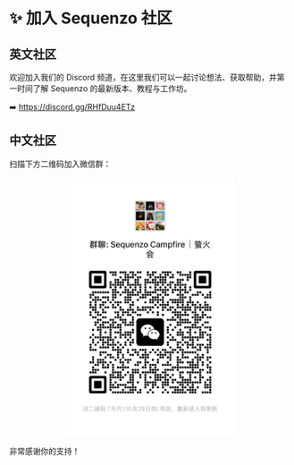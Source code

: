 # ✨ 加入 Sequenzo 社区

## 英文社区

欢迎加入我们的 Discord 频道，在这里我们可以一起讨论想法、获取帮助，并第一时间了解 Sequenzo 的最新版本、教程与工作坊。

➡️ https://discord.gg/RHfDuu4ETz

## 中文社区

扫描下方二维码加入微信群：

<div align="center">
  <img src="./img/wechat%20QR%20code.jpg" alt="wechat%20QR%20code" style="width:60%;max-width:420px;height:auto;" />
</div>

非常感谢你的支持！

